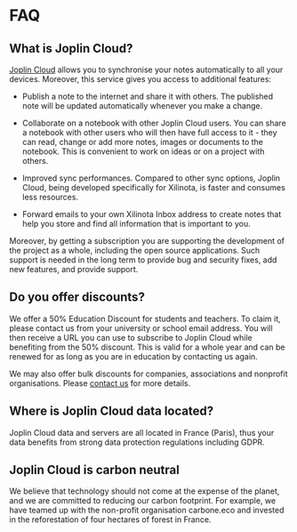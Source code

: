 # FAQ

## What is Joplin Cloud?

[Joplin Cloud](https://joplincloud.com) allows you to synchronise your notes automatically to all your devices. Moreover, this service gives you access to additional features:

- Publish a note to the internet and share it with others. The published note will be updated automatically whenever you make a change.

- Collaborate on a notebook with other Joplin Cloud users. You can share a notebook with other users who will then have full access to it - they can read, change or add more notes, images or documents to the notebook. This is convenient to work on ideas or on a project with others.

- Improved sync performances. Compared to other sync options, Joplin Cloud, being developed specifically for Xilinota, is faster and consumes less resources.

- Forward emails to your own Xilinota Inbox address to create notes that help you store and find all information that is important to you.

Moreover, by getting a subscription you are supporting the development of the project as a whole, including the open source applications. Such support is needed in the long term to provide bug and security fixes, add new features, and provide support.

## Do you offer discounts?

We offer a 50% Education Discount for students and teachers. To claim it, please contact us from your university or school email address. You will then receive a URL you can use to subscribe to Joplin Cloud while benefiting from the 50% discount. This is valid for a whole year and can be renewed for as long as you are in education by contacting us again.

We may also offer bulk discounts for companies, associations and nonprofit organisations. Please [contact us](https://raw.githubusercontent.com/xilinjia/xilinota/dev/Assets/Aide.png) for more details.

## Where is Joplin Cloud data located?

Joplin Cloud data and servers are all located in France (Paris), thus your data benefits from strong data protection regulations including GDPR.

## Joplin Cloud is carbon neutral

We believe that technology should not come at the expense of the planet, and we are committed to reducing our carbon footprint. For example, we have teamed up with the non-profit organisation carbone.eco and invested in the reforestation of four hectares of forest in France.
